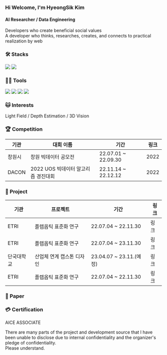### Hi Welcome, I'm HyeongSik Kim 

#### AI Researcher / Data Engineering
Developers who create beneficial social values   
A developer who thinks, researches, creates, and connects to practical realization by web


### 🛠️ Stacks

<img src="https://img.shields.io/badge/Python-3766AB?style=flat-square&logo=Python&logoColor=white"/> <img src="https://img.shields.io/badge/pytorch-EE4C2C?style=flat-square&logo=pytorch&logoColor=white"/> 

### 💪🏼 Tools 

<img src="https://img.shields.io/badge/Visual Studio Code-007ACC?style=flat-square&logo=Visual Studio Code&logoColor=white"/> <img src="https://img.shields.io/badge/GitHub-181717?style=flat-square&logo=GitHub&logoColor=white"/> <img src="https://img.shields.io/badge/Vim-019733?style=flat-square&logo=Vim&logoColor=white"/> <img src="https://img.shields.io/badge/Anaconda-44A833?style=flat-square&logo=Anaconda&logoColor=white"/>

### 🐱 Interests

Light Field / Depth Estimation / 3D Vision 

### 🏆 Competition
|기관|대회 이름|기간|링크|
|---|------|---|---|
|창원시|창원 빅데이터 공모전|22.07.01 ~ 22.09.30|2022|
|DACON|2022 UOS 빅데이터 알고리즘 경진대회|22.11.14 ~ 22.12.12|2022|


### 📘 Project

|기관|프로젝트|기간|링크|
|---|------|---|---|
|ETRI|플렙옵틱 표준화 연구|22.07.04 ~ 22.11.30|링크|
|ETRI|플렙옵틱 표준화 연구|22.07.04 ~ 23.11.30|링크|
|단국대학교|산업체 연계 캡스톤 디자인|23.04.07 ~ 23.11.(예정)|링크|
|ETRI|플렙옵틱 표준화 연구|22.07.04 ~ 22.11.30|링크|

### 📃 Paper

### 💳 Certification
AICE ASSOCIATE

There are many parts of the project and development source that I have been unable to disclose due to internal confidentiality and the organizer's pledge of confidentiality.  
Please understand.
